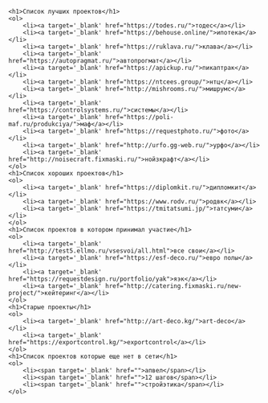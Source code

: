    <h1>Список лучших проектов</h1>
    <ol>
        <li><a target='_blank' href="https://todes.ru/">тодес</a></li>
        <li><a target='_blank' href="https://behouse.online/">ипотека</a></li>
        <li><a target='_blank' href="https://ruklava.ru/">клава</a></li>
        <li><a target='_blank' href="https://autopragmat.ru/">автопрогмат</a></li>
        <li><a target='_blank' href="https://apickup.ru/">пикаптрак</a></li>
        <li><a target='_blank' href="https://ntcees.group/">нтц</a></li>
        <li><a target='_blank' href="http://mishrooms.ru/">мишрумс</a></li>
        <li><a target='_blank' href="https://controlsystems.ru/">системы</a></li>
        <li><a target='_blank' href="https://poli-maf.ru/produkciya/">маф</a></li>
        <li><a target='_blank' href="https://requestphoto.ru/">фото</a></li>
        <li><a target='_blank' href="http://urfo.gg-web.ru/">урфо</a></li>
        <li><a target='_blank' href="http://noisecraft.fixmaski.ru/">нойзкрафт</a></li>
    </ol>
    <h1>Список хороших проектов</h1>
    <ol>
        <li><a target='_blank' href="https://diplomkit.ru/">дипломкит</a></li>
        <li><a target='_blank' href="https://www.rodv.ru/">родвк</a></li>
        <li><a target='_blank' href="https://tmitatsumi.jp/">татсуми</a></li>
    </ol>
    <h1>Список проектов в котором принимал участие</h1>
    <ol>
        <li><a target='_blank' href="http://test5.ellmo.ru/vsesvoi/all.html">все свои</a></li>
        <li><a target='_blank' href="https://esf-deco.ru/">евро полы</a></li>
        <li><a target='_blank' href="https://requestdesign.ru/portfolio/yak">яэк</a></li>
        <li><a target='_blank' href="http://catering.fixmaski.ru/new-project/">кейтеринг</a></li>
    </ol>
    <h1>Старые проекты</h1>
    <ol>
        <li><a target='_blank' href="http://art-deco.kg/">art-deco</a></li>
        <li><a target='_blank' href="https://exportcontrol.kg/">exportcontrol</a></li>
    </ol>
    <h1>Список проектов которые еще нет в сети</h1>
    <ol>
        <li><span target='_blank' href="">апвел</span></li>
        <li><span target='_blank' href="">12 шагов</span></li>
        <li><span target='_blank' href="">стройэтика</span></li>
    </ol>
